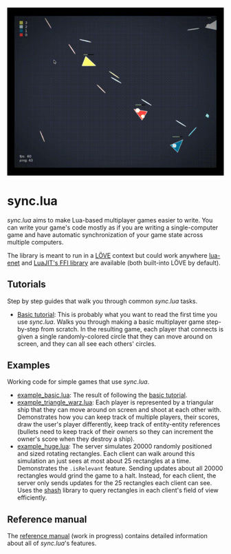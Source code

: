 ![playing 'triangle warz' with some friends!](./preview_triangle_warz.gif)

# sync.lua

*sync.lua* aims to make Lua-based multiplayer games easier to write. You can write your game's code mostly as if you are writing a single-computer game and have automatic synchronization of your game state across multiple computers.

The library is meant to run in a [LÖVE](https://love2d.org/) context but could work anywhere [lua-enet](http://leafo.net/lua-enet/) and [LuaJIT's FFI library](http://luajit.org/ext_ffi.html) are available (both built-into LÖVE by default).

## Tutorials

Step by step guides that walk you through common *sync.lua* tasks.

- [Basic tutorial](./docs/tutorial_basic.md): This is probably what you want to read the first time you use *sync.lua*. Walks you through making a basic multiplayer game step-by-step from scratch. In the resulting game, each player that connects is given a single randomly-colored circle that they can move around on screen, and they can all see each others' circles.

## Examples

Working code for simple games that use *sync.lua*.

- [example_basic.lua](./example_basic.lua): The result of following the [basic tutorial](./docs/tutorial_basic.md).
- [example_triangle_warz.lua](./example_triangle_warz.lua): Each player is represented by a triangular ship that they can move around on screen and shoot at each other with. Demonstrates how you can keep track of multiple players, their scores, draw the user's player differently, keep track of entity-entity references (bullets need to keep track of their owners so they can increment the owner's score when they destroy a ship).
- [example_huge.lua](./example_huge.lua): The server simulates 20000 randomly positioned and sized rotating rectangles. Each client can walk around this simulation an just sees at most about 25 rectangles at a time. Demonstrates the `.isRelevant` feature. Sending updates about all 20000 rectangles would grind the game to a halt. Instead, for each client, the server only sends updates for the 25 rectangles each client can see. Uses the [shash](https://github.com/rxi/shash/blob/master/shash.lua) library to query rectangles in each client's field of view efficiently.

## Reference manual

The [reference manual](./docs/reference.md) (work in progress) contains detailed information about all of *sync.lua*'s features.
